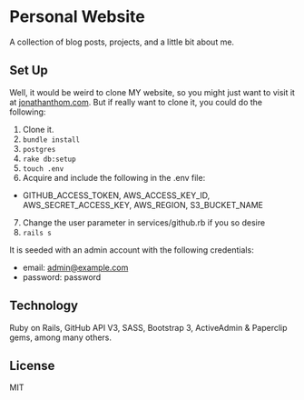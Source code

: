 # Personal Website

A collection of blog posts, projects, and a little bit about me.

## Set Up

Well, it would be weird to clone MY website, so you might just want to visit it at [jonathanthom.com](http://www.jonathanthom.com/). But if really want to clone it, you could do the following:

1. Clone it.
2. ```bundle install```
3. ```postgres```
4. ```rake db:setup```
5. ```touch .env```
6. Acquire and include the following in the .env file:
  * GITHUB_ACCESS_TOKEN, AWS_ACCESS_KEY_ID, AWS_SECRET_ACCESS_KEY, AWS_REGION, S3_BUCKET_NAME
7. Change the user parameter in services/github.rb if you so desire
8. ```rails s```

It is seeded with an admin account with the following credentials:
  * email: admin@example.com
  * password: password

## Technology

Ruby on Rails, GitHub API V3, SASS, Bootstrap 3, ActiveAdmin & Paperclip gems, among many others.

## License

MIT
